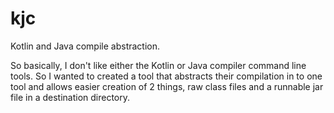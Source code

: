 # kjc
Kotlin and Java compile abstraction.

So basically, I don't like either the Kotlin or Java compiler command line tools. So I wanted to created a tool that abstracts their compilation in to one tool and allows easier creation of 2 things, raw class files and a runnable jar file in a destination directory.
